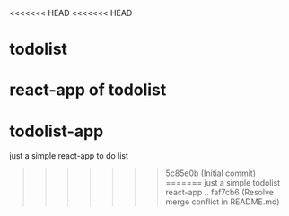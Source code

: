 <<<<<<< HEAD
<<<<<<< HEAD
# todolist
react-app of todolist
=======
# todolist-app
just a simple react-app to do list 
>>>>>>> 5c85e0b (Initial commit)
=======
just a simple todolist react-app ..
>>>>>>> faf7cb6 (Resolve merge conflict in README.md)
